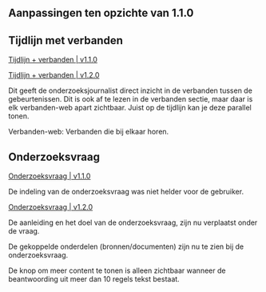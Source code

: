 


## Aanpassingen ten opzichte van 1.1.0


## Tijdlijn met verbanden

[Tijdlijn + verbanden | v1.1.0](content/timeline-connections-before.png)

[Tijdlijn + verbanden | v1.2.0](content/timeline-connections-after.png)

Dit geeft de onderzoeksjournalist direct inzicht in de verbanden tussen de gebeurtenissen. Dit is ook af te lezen in de verbanden sectie, maar daar is elk verbanden-web apart zichtbaar. Juist op de tijdlijn kan je deze parallel tonen.

Verbanden-web: Verbanden die bij elkaar horen.


## Onderzoeksvraag

[Onderzoeksvraag | v1.1.0](content/research-questions-before.png)

De indeling van de onderzoeksvraag was niet helder voor de gebruiker.

[Onderzoeksvraag | v1.2.0](content/research-questions-after.png)

De aanleiding en het doel van de onderzoeksvraag, zijn nu verplaatst onder de vraag. 

De gekoppelde onderdelen (bronnen/documenten) zijn nu te zien bij de onderzoeksvraag.

De knop om meer content te tonen is alleen zichtbaar wanneer de beantwoording uit meer dan 10 regels tekst bestaat.